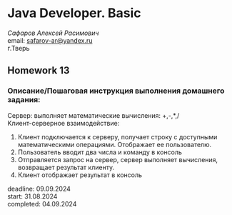 # Java Developer. Basic

_Сафаров Алексей Расимович_  
email: <safarov-ar@yandex.ru>  
г.Тверь

## Homework 13

### Описание/Пошаговая инструкция выполнения домашнего задания:  
Сервер: выполняет математические вычисления: +,-,*,/  
Клиент-серверное взаимодействие:
1. Клиент подключается к серверу, получает строку с доступными  
математическими операциями. Отображает ее пользователю.
2. Пользователь вводит два числа и команду в консоль
3. Отправляется запрос на сервер, сервер выполняет вычисления,  
возвращает результат клиенту.
4. Клиент отображает результат в консоль


deadline: 09.09.2024  
start: 31.08.2024   
completed: 04.09.2024  
